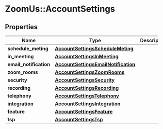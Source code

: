 # ZoomUs::AccountSettings

## Properties
Name | Type | Description | Notes
------------ | ------------- | ------------- | -------------
**schedule_meting** | [**AccountSettingsScheduleMeting**](AccountSettingsScheduleMeting.md) |  | [optional] 
**in_meeting** | [**AccountSettingsInMeeting**](AccountSettingsInMeeting.md) |  | [optional] 
**email_notification** | [**AccountSettingsEmailNotification**](AccountSettingsEmailNotification.md) |  | [optional] 
**zoom_rooms** | [**AccountSettingsZoomRooms**](AccountSettingsZoomRooms.md) |  | [optional] 
**security** | [**AccountSettingsSecurity**](AccountSettingsSecurity.md) |  | [optional] 
**recording** | [**AccountSettingsRecording**](AccountSettingsRecording.md) |  | [optional] 
**telephony** | [**AccountSettingsTelephony**](AccountSettingsTelephony.md) |  | [optional] 
**integration** | [**AccountSettingsIntegration**](AccountSettingsIntegration.md) |  | [optional] 
**feature** | [**AccountSettingsFeature**](AccountSettingsFeature.md) |  | [optional] 
**tsp** | [**AccountSettingsTsp**](AccountSettingsTsp.md) |  | [optional] 


